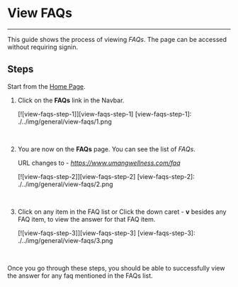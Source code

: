 # View FAQs

---

This guide shows the process of viewing _FAQs_.
The page can be accessed without requiring signin.

## Steps

Start from the [Home Page](https://www.umangwellness.com).

1. Click on the **FAQs** link in the Navbar.

    [![view-faqs-step-1]][view-faqs-step-1]
    [view-faqs-step-1]: ./../img/general/view-faqs/1.png

    <br/>

2. You are now on the **FAQs** page. You can see the list of _FAQs_.

    URL changes to - _https://www.umangwellness.com/faq_
    
    

    [![view-faqs-step-2]][view-faqs-step-2]
    [view-faqs-step-2]: ./../img/general/view-faqs/2.png

    <br/>


3. Click on any item in the FAQ list or Click the down caret - **v** besides any FAQ item, to view the answer for that FAQ item.

    [![view-faqs-step-3]][view-faqs-step-3]
    [view-faqs-step-3]: ./../img/general/view-faqs/3.png

    <br/>

Once you go through these steps, you should be able to successfully view the answer for any faq mentioned in the FAQs list.
